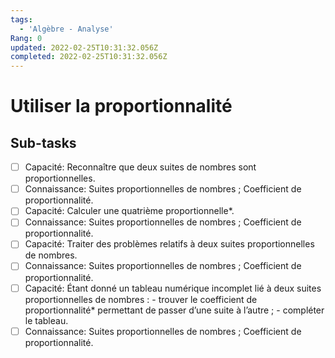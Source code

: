 ```yaml
---
tags:
  - 'Algèbre - Analyse'
Rang: 0
updated: 2022-02-25T10:31:32.056Z
completed: 2022-02-25T10:31:32.056Z
---
```


# Utiliser la proportionnalité

## Sub-tasks

- [ ] Capacité: Reconnaître que deux suites de nombres sont proportionnelles.
- [ ] Connaissance: Suites proportionnelles de nombres ; Coefficient de proportionnalité.
- [ ] Capacité: Calculer une quatrième proportionnelle*.
- [ ] Connaissance: Suites proportionnelles de nombres ; Coefficient de proportionnalité.
- [ ] Capacité: Traiter des problèmes relatifs à deux suites proportionnelles de nombres.
- [ ] Connaissance: Suites proportionnelles de nombres ; Coefficient de proportionnalité.
- [ ] Capacité: Étant donné un tableau numérique incomplet lié à deux suites proportionnelles de nombres : -  trouver le coefficient de proportionnalité* permettant de passer d’une suite à l’autre ; -  compléter le tableau.
- [ ] Connaissance: Suites proportionnelles de nombres ; Coefficient de proportionnalité.
